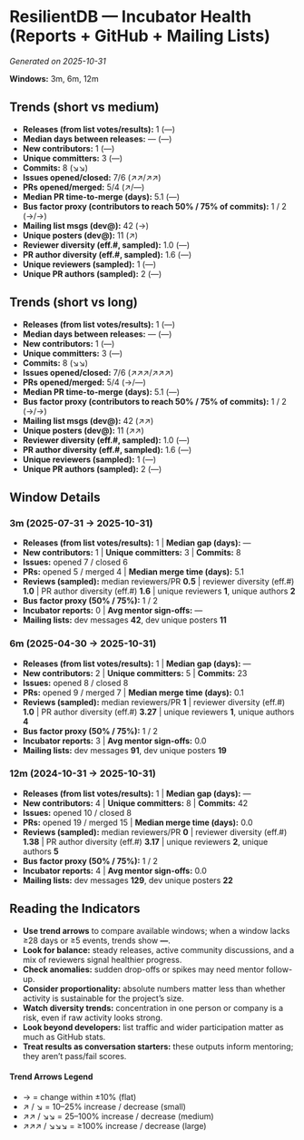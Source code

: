 # ResilientDB — Incubator Health (Reports + GitHub + Mailing Lists)
_Generated on 2025-10-31_

**Windows:** 3m, 6m, 12m

## Trends (short vs medium)

- **Releases (from list votes/results):** 1 (—)
- **Median days between releases:** — (—)
- **New contributors:** 1 (—)
- **Unique committers:** 3 (—)
- **Commits:** 8 (↘↘)
- **Issues opened/closed:** 7/6 (↗↗/↗↗)
- **PRs opened/merged:** 5/4 (↗/—)
- **Median PR time-to-merge (days):** 5.1 (—)
- **Bus factor proxy (contributors to reach 50% / 75% of commits):** 1 / 2 (→/→)
- **Mailing list msgs (dev@):** 42 (→)
- **Unique posters (dev@):** 11 (↗)
- **Reviewer diversity (eff.#, sampled):** 1.0 (—)
- **PR author diversity (eff.#, sampled):** 1.6 (—)
- **Unique reviewers (sampled):** 1 (—)
- **Unique PR authors (sampled):** 2 (—)

## Trends (short vs long)

- **Releases (from list votes/results):** 1 (—)
- **Median days between releases:** — (—)
- **New contributors:** 1 (—)
- **Unique committers:** 3 (—)
- **Commits:** 8 (↘↘)
- **Issues opened/closed:** 7/6 (↗↗↗/↗↗↗)
- **PRs opened/merged:** 5/4 (→/—)
- **Median PR time-to-merge (days):** 5.1 (—)
- **Bus factor proxy (contributors to reach 50% / 75% of commits):** 1 / 2 (→/→)
- **Mailing list msgs (dev@):** 42 (↗↗)
- **Unique posters (dev@):** 11 (↗↗)
- **Reviewer diversity (eff.#, sampled):** 1.0 (—)
- **PR author diversity (eff.#, sampled):** 1.6 (—)
- **Unique reviewers (sampled):** 1 (—)
- **Unique PR authors (sampled):** 2 (—)

## Window Details
### 3m  (2025-07-31 → 2025-10-31)
- **Releases (from list votes/results):** 1  |  **Median gap (days):** —
- **New contributors:** 1  |  **Unique committers:** 3  |  **Commits:** 8
- **Issues:** opened 7 / closed 6
- **PRs:** opened 5 / merged 4  |  **Median merge time (days):** 5.1
- **Reviews (sampled):** median reviewers/PR **0.5**  |  reviewer diversity (eff.#) **1.0**  |  PR author diversity (eff.#) **1.6**  |  unique reviewers **1**, unique authors **2**
- **Bus factor proxy (50% / 75%):** 1 / 2
- **Incubator reports:** 0  |  **Avg mentor sign-offs:** —
- **Mailing lists:** dev messages **42**, dev unique posters **11**

### 6m  (2025-04-30 → 2025-10-31)
- **Releases (from list votes/results):** 1  |  **Median gap (days):** —
- **New contributors:** 2  |  **Unique committers:** 5  |  **Commits:** 23
- **Issues:** opened 8 / closed 8
- **PRs:** opened 9 / merged 7  |  **Median merge time (days):** 0.1
- **Reviews (sampled):** median reviewers/PR **1**  |  reviewer diversity (eff.#) **1.0**  |  PR author diversity (eff.#) **3.27**  |  unique reviewers **1**, unique authors **4**
- **Bus factor proxy (50% / 75%):** 1 / 2
- **Incubator reports:** 3  |  **Avg mentor sign-offs:** 0.0
- **Mailing lists:** dev messages **91**, dev unique posters **19**

### 12m  (2024-10-31 → 2025-10-31)
- **Releases (from list votes/results):** 1  |  **Median gap (days):** —
- **New contributors:** 4  |  **Unique committers:** 8  |  **Commits:** 42
- **Issues:** opened 10 / closed 8
- **PRs:** opened 19 / merged 15  |  **Median merge time (days):** 0.0
- **Reviews (sampled):** median reviewers/PR **0**  |  reviewer diversity (eff.#) **1.38**  |  PR author diversity (eff.#) **3.17**  |  unique reviewers **2**, unique authors **5**
- **Bus factor proxy (50% / 75%):** 1 / 2
- **Incubator reports:** 4  |  **Avg mentor sign-offs:** 0.0
- **Mailing lists:** dev messages **129**, dev unique posters **22**

## Reading the Indicators
- **Use trend arrows** to compare available windows; when a window lacks ≥28 days or ≥5 events, trends show **—**.
- **Look for balance:** steady releases, active community discussions, and a mix of reviewers signal healthier progress.
- **Check anomalies:** sudden drop-offs or spikes may need mentor follow-up.
- **Consider proportionality:** absolute numbers matter less than whether activity is sustainable for the project’s size.
- **Watch diversity trends:** concentration in one person or company is a risk, even if raw activity looks strong.
- **Look beyond developers:** list traffic and wider participation matter as much as GitHub stats.
- **Treat results as conversation starters:** these outputs inform mentoring; they aren’t pass/fail scores.

#### Trend Arrows Legend
- →  = change within ±10% (flat)
- ↗ / ↘ = 10–25% increase / decrease (small)
- ↗↗ / ↘↘ = 25–100% increase / decrease (medium)
- ↗↗↗ / ↘↘↘ = ≥100% increase / decrease (large)
